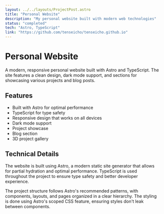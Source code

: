 ```yaml
---
layout: ../../layouts/ProjectPost.astro
title: "Personal Website"
description: "My personal website built with modern web technologies"
status: "completed"
tech: "Astro, TypeScript"
link: "https://github.com/tenseicho/tenseicho.github.io"
---
```


# Personal Website

A modern, responsive personal website built with Astro and TypeScript. The site features a clean design, dark mode support, and sections for showcasing various projects and blog posts.

## Features

- Built with Astro for optimal performance
- TypeScript for type safety
- Responsive design that works on all devices
- Dark mode support
- Project showcase
- Blog section
- 3D project gallery

## Technical Details

The website is built using Astro, a modern static site generator that allows for partial hydration and optimal performance. TypeScript is used throughout the project to ensure type safety and better developer experience.

The project structure follows Astro's recommended patterns, with components, layouts, and pages organized in a clear hierarchy. The styling is done using Astro's scoped CSS feature, ensuring styles don't leak between components. 